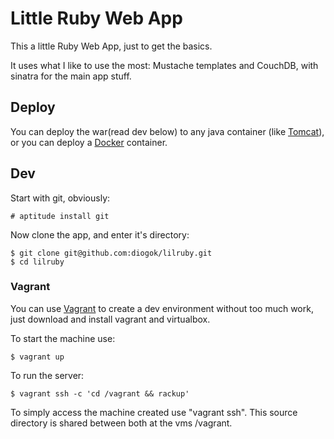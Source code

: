 # Little Ruby Web App

This a little Ruby Web App, just to get the basics.

It uses what I like to use the most: Mustache templates and CouchDB, with sinatra for the main app stuff.

## Deploy

You can deploy the war(read dev below) to any java container (like [Tomcat](http://tomcat.apache.org/)), or you can deploy a [Docker](http://docker.io) container.

## Dev 

Start with git, obviously:

    # aptitude install git

Now clone the app, and enter it's directory:

    $ git clone git@github.com:diogok/lilruby.git 
    $ cd lilruby

### Vagrant

You can use [Vagrant](http://vagrantup.com) to create a dev environment without too much work, just download and install vagrant and virtualbox.

To start the machine use:

    $ vagrant up

To run the server:

    $ vagrant ssh -c 'cd /vagrant && rackup'

To simply access the machine created use "vagrant ssh". This source directory is shared between both at the vms /vagrant.

You can also create a deployable war with

    $ vagrant ssh -c 'cd /vagrant && warble executable war'

You can deploy the war to a java container(like tomcat), or you can run the war with:

    $ java -jar lilruby.war

Rackup(your app) you be available at [port 9494](http://localhost:9494) and couchdb at [port 5999](http://localhost:5999).


### Manual

If not using vagrant(greatly recommended), you can do things manualy.

You will need ruby, as expected:

    # aptitude install ruby

Install RVM for ruby versions control, them install jRuby:

    $ curl -L https://get.rvm.io | bash -s stable
    $ echo 'source $HOME/.rvm/scripts/rvm' >> ~/.bashrc
    $ rvm install jruby
    $ rvm use jruby
    $ cd .

Them bundler, to deal with dependencies:

    # gem install bundler

Use bundler to solve dependencies (take a look at Gemfile):

    $ bundle install

Install CouchDB and create our little database:

    # aptitude install couchdb
    # curl -X PUT http://localhost:5984/lilruby

Run the tests:

    $ rspec app_test.rb

Run the application:
    
    $ rackup

Create deployable war:

    $ RACK_ENV=production warble executable war

You can deploy the war to a java container(like tomcat), or you can run the war with:

    $ java -jar lilruby.war

## The app

Does nothing, really. But is organized as follow, check them all:

- At .ruby-version we tell to use jruby as ruby version
- At Gemfile the dependencies
- At config.yml you got environment specific settings
- At config.ru you get the startup script
- At app.rb it's the base application
- At public the assets to be served (js, css, etc... ), with bootstrap stuff
- At views are the mustache templates
- At app\_test.rb, the test suite
- At Vagrantfile the dev vms configuration
- At bootstrap the installation script for the dev vm

### How it works

- ruby as the language
- sinatra for the app and routing
- rspec for tests
- sinatra-mustache for logicless templating(acting as views, without boring classes)
- sinatra-config-file for config handling
- sinatra-reloader  (from sinatra-contrib) for code reload
- rest-client for rest consuming (for couchdb)
- multi\_json for json handling (for couchdb)
- warbler is used to generate deployable war file
- vagrant for development environment

And I guess that's it, for now.

